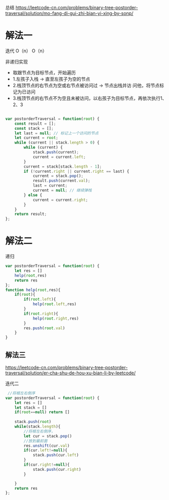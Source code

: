 总结 https://leetcode-cn.com/problems/binary-tree-postorder-traversal/solution/mo-fang-di-gui-zhi-bian-yi-xing-by-sonp/

# 解法一

迭代
O（n）
O（n）


非递归实现

* 取跟节点为目标节点，开始遍历
* 1.左孩子入栈 -> 直至左孩子为空的节点
* 2.栈顶节点的右节点为空或右节点被访问过 -> 节点出栈并访 问他，将节点标记为已访问
* 3.栈顶节点的右节点不为空且未被访问，以右孩子为目标节点，再依次执行1、2、3
```javascript

var postorderTraversal = function(root) {
    const result = [];
    const stack = [];
    let last = null; // 标记上一个访问的节点
    let current = root;
    while (current || stack.length > 0) {
        while (current) {
            stack.push(current);
            current = current.left;
        }
        current = stack[stack.length - 1];
        if (!current.right || current.right == last) {
            current = stack.pop();
            result.push(current.val);
            last = current;
            current = null; // 继续弹栈
        } else {
            current = current.right;
        }
    }
    return result;
};
```


# 解法二

递归

```javascript
var postorderTraversal = function(root) {
    let res = []
    help(root,res)
    return res
};
function help(root,res){
    if(root){
        if(root.left){
            help(root.left,res)
        }
        if(root.right){
            help(root.right,res)
        }
        res.push(root.val)
    }
}
```

## 解法三

https://leetcode-cn.com/problems/binary-tree-postorder-traversal/solution/er-cha-shu-de-hou-xu-bian-li-by-leetcode/


迭代二
```javascript
 //将根左右倒序
var postorderTraversal = function(root) {
    let res = []
    let stack = []
    if(root==null) return []
    
    stack.push(root)
    while(stack.length){
        //将根左右倒序，
        let cur = stack.pop()
        //放到最前面
        res.unshift(cur.val)
        if(cur.left!=null){
            stack.push(cur.left)
        }
        if(cur.right!=null){
            stack.push(cur.right)
        }

    }
    return res
};
```